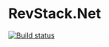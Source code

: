 # RevStack.Net

[![Build status](https://ci.appveyor.com/api/projects/status/3aefgcjul37qr2o5?svg=true)](https://ci.appveyor.com/project/tachyon1337/net)